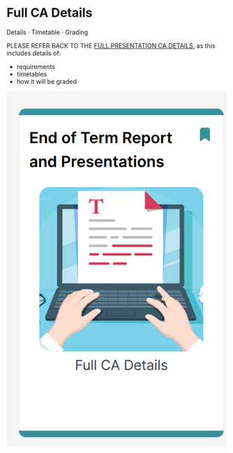 # Full CA Details

Details · Timetable · Grading

PLEASE REFER BACK TO THE [FULL PRESENTATION CA DETAILS](https://tutors.dev/topic/6554f9e2e374be347e368d2d--computingclass/topic-00-week00-Research), as this includes details of:
- requirements
- timetables
- how it will be graded

![CA](./img/CA.png)